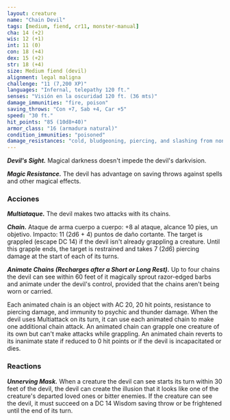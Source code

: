 ```yaml
---
layout: creature
name: "Chain Devil"
tags: [medium, fiend, cr11, monster-manual]
cha: 14 (+2)
wis: 12 (+1)
int: 11 (0)
con: 18 (+4)
dex: 15 (+2)
str: 18 (+4)
size: Medium fiend (devil)
alignment: legal maligna
challenge: "11 (7,200 XP)"
languages: "Infernal, telepathy 120 ft."
senses: "Visión en la oscuridad 120 ft. (36 mts)"
damage_immunities: "fire, poison"
saving_throws: "Con +7, Sab +4, Car +5"
speed: "30 ft."
hit_points: "85 (10d8+40)"
armor_class: "16 (armadura natural)"
condition_immunities: "poisoned"
damage_resistances: "cold, bludgeoning, piercing, and slashing from nonmagical weapons that aren't silvered"
---
```


***Devil's Sight.*** Magical darkness doesn't impede the devil's darkvision.

***Magic Resistance.*** The devil has advantage on saving throws against spells and other magical effects.

### Acciones

***Multiataque.*** The devil makes two attacks with its chains.

***Chain.*** Ataque de arma cuerpo a cuerpo: +8 al ataque, alcance 10 pies, un objetivo. Impacto: 11 (2d6 + 4) puntos de daño cortante. The target is grappled (escape DC 14) if the devil isn't already grappling a creature. Until this grapple ends, the target is restrained and takes 7 (2d6) piercing damage at the start of each of its turns.

***Animate Chains (Recharges after a Short or Long Rest).*** Up to four chains the devil can see within 60 feet of it magically sprout razor-edged barbs and animate under the devil's control, provided that the chains aren't being worn or carried.

Each animated chain is an object with AC 20, 20 hit points, resistance to piercing damage, and immunity to psychic and thunder damage. When the devil uses Multiattack on its turn, it can use each animated chain to make one additional chain attack. An animated chain can grapple one creature of its own but can't make attacks while grappling. An animated chain reverts to its inanimate state if reduced to 0 hit points or if the devil is incapacitated or dies.

### Reactions

***Unnerving Mask.*** When a creature the devil can see starts its turn within 30 feet of the devil, the devil can create the illusion that it looks like one of the creature's departed loved ones or bitter enemies. If the creature can see the devil, it must succeed on a DC 14 Wisdom saving throw or be frightened until the end of its turn.